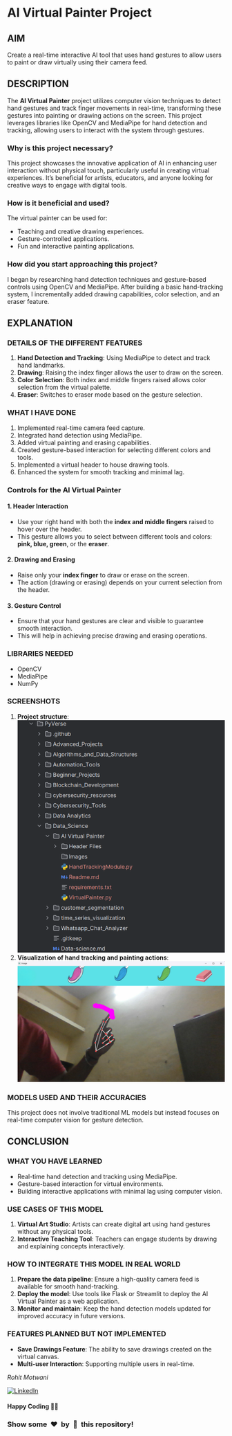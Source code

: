 # AI Virtual Painter Project

## AIM
Create a real-time interactive AI tool that uses hand gestures to allow users to paint or draw virtually using their camera feed.

## DESCRIPTION
The **AI Virtual Painter** project utilizes computer vision techniques to detect hand gestures and track finger movements in real-time, transforming these gestures into painting or drawing actions on the screen. This project leverages libraries like OpenCV and MediaPipe for hand detection and tracking, allowing users to interact with the system through gestures. 

### Why is this project necessary?
This project showcases the innovative application of AI in enhancing user interaction without physical touch, particularly useful in creating virtual experiences. It’s beneficial for artists, educators, and anyone looking for creative ways to engage with digital tools.

### How is it beneficial and used?
The virtual painter can be used for:
- Teaching and creative drawing experiences.
- Gesture-controlled applications.
- Fun and interactive painting applications.

### How did you start approaching this project?
I began by researching hand detection techniques and gesture-based controls using OpenCV and MediaPipe. After building a basic hand-tracking system, I incrementally added drawing capabilities, color selection, and an eraser feature.

## EXPLANATION

### DETAILS OF THE DIFFERENT FEATURES
1. **Hand Detection and Tracking**: Using MediaPipe to detect and track hand landmarks.
2. **Drawing**: Raising the index finger allows the user to draw on the screen.
3. **Color Selection**: Both index and middle fingers raised allows color selection from the virtual palette.
4. **Eraser**: Switches to eraser mode based on the gesture selection.

### WHAT I HAVE DONE
1. Implemented real-time camera feed capture.
2. Integrated hand detection using MediaPipe.
3. Added virtual painting and erasing capabilities.
4. Created gesture-based interaction for selecting different colors and tools.
5. Implemented a virtual header to house drawing tools.
6. Enhanced the system for smooth tracking and minimal lag.

### Controls for the AI Virtual Painter

#### 1. Header Interaction
- Use your right hand with both the **index and middle fingers** raised to hover over the header.
- This gesture allows you to select between different tools and colors: **pink, blue, green**, or the **eraser**.

#### 2. Drawing and Erasing
- Raise only your **index finger** to draw or erase on the screen.
- The action (drawing or erasing) depends on your current selection from the header.

#### 3. Gesture Control
- Ensure that your hand gestures are clear and visible to guarantee smooth interaction.
- This will help in achieving precise drawing and erasing operations.

### LIBRARIES NEEDED
- OpenCV
- MediaPipe
- NumPy

### SCREENSHOTS
1. **Project structure**:  
   ![Project Structure](Images/treediagram.png)  
2. **Visualization of hand tracking and painting actions**:  
   ![Hand Tracking](Images/Project.png)  

### MODELS USED AND THEIR ACCURACIES
This project does not involve traditional ML models but instead focuses on real-time computer vision for gesture detection.


## CONCLUSION

### WHAT YOU HAVE LEARNED
- Real-time hand detection and tracking using MediaPipe.
- Gesture-based interaction for virtual environments.
- Building interactive applications with minimal lag using computer vision.

### USE CASES OF THIS MODEL
1. **Virtual Art Studio**: Artists can create digital art using hand gestures without any physical tools.
2. **Interactive Teaching Tool**: Teachers can engage students by drawing and explaining concepts interactively.

### HOW TO INTEGRATE THIS MODEL IN REAL WORLD
1. **Prepare the data pipeline**: Ensure a high-quality camera feed is available for smooth hand-tracking.
2. **Deploy the model**: Use tools like Flask or Streamlit to deploy the AI Virtual Painter as a web application.
3. **Monitor and maintain**: Keep the hand detection models updated for improved accuracy in future versions.

### FEATURES PLANNED BUT NOT IMPLEMENTED
- **Save Drawings Feature**: The ability to save drawings created on the virtual canvas.
- **Multi-user Interaction**: Supporting multiple users in real-time.

*Rohit Motwani*

[![LinkedIn](https://img.shields.io/badge/linkedin-%230077B5.svg?style=for-the-badge&logo=linkedin&logoColor=white)](https://www.linkedin.com/in/rohit-motwani1313/)

#### Happy Coding 🧑‍💻
### Show some &nbsp;❤️&nbsp; by &nbsp;🌟&nbsp; this repository!
